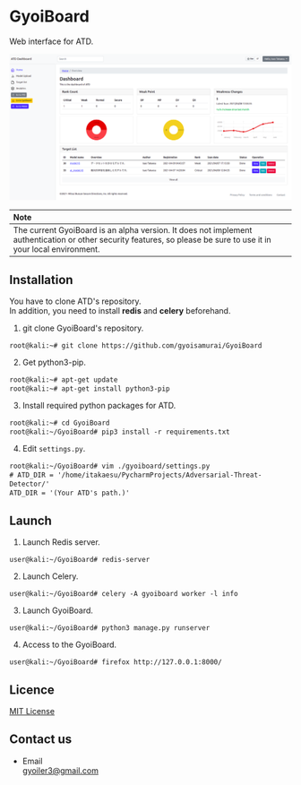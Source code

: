 # GyoiBoard
Web interface for ATD.

![GyoiBoard](./img/atd_gyoiboard_1.png)  

|Note|
|:---|
|The current GyoiBoard is an alpha version. It does not implement authentication or other security features, so please be sure to use it in your local environment.|

## Installation
You have to clone ATD's repository.  
In addition, you need to install **redis** and **celery** beforehand.  

1. git clone GyoiBoard's repository.  
```
root@kali:~# git clone https://github.com/gyoisamurai/GyoiBoard
```

2. Get python3-pip.  
```
root@kali:~# apt-get update
root@kali:~# apt-get install python3-pip
```

3. Install required python packages for ATD.  
```
root@kali:~# cd GyoiBoard
root@kali:~/GyoiBoard# pip3 install -r requirements.txt
```

4. Edit `settings.py`.   
```
root@kali:~/GyoiBoard# vim ./gyoiboard/settings.py
# ATD_DIR = '/home/itakaesu/PycharmProjects/Adversarial-Threat-Detector/'
ATD_DIR = '(Your ATD's path.)'
```

## Launch
1. Launch Redis server.
```
user@kali:~/GyoiBoard# redis-server
```

2. Launch Celery.
```
user@kali:~/GyoiBoard# celery -A gyoiboard worker -l info
```

3. Launch GyoiBoard.
```
user@kali:~/GyoiBoard# python3 manage.py runserver
```

4. Access to the GyoiBoard.
```
user@kali:~/GyoiBoard# firefox http://127.0.0.1:8000/
```

## Licence
[MIT License](https://github.com/gyoisamurai/Adversarial-Threat-Detector/blob/main/LICENSE)

## Contact us
* Email  
[gyoiler3@gmail.com](mailto:gyoiler3@gmail.com)  
